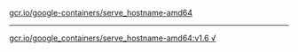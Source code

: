 [gcr.io/google-containers/serve_hostname-amd64](https://hub.docker.com/r/anjia0532/serve_hostname-amd64/tags/) 

----
[gcr.io/google_containers/serve_hostname-amd64:v1.6 √](https://hub.docker.com/r/anjia0532/serve_hostname-amd64/tags/)

